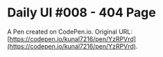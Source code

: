 # Daily UI #008 - 404 Page

A Pen created on CodePen.io. Original URL: [https://codepen.io/kunal7216/pen/YzRPVrd](https://codepen.io/kunal7216/pen/YzRPVrd).

